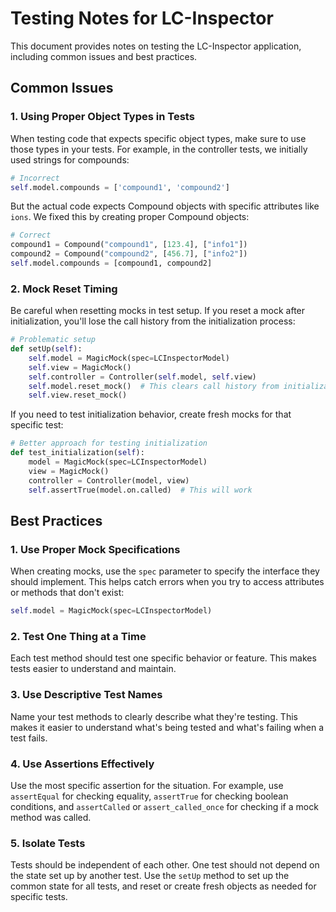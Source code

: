 # Testing Notes for LC-Inspector

This document provides notes on testing the LC-Inspector application, including common issues and best practices.

## Common Issues

### 1. Using Proper Object Types in Tests

When testing code that expects specific object types, make sure to use those types in your tests. For example, in the controller tests, we initially used strings for compounds:

```python
# Incorrect
self.model.compounds = ['compound1', 'compound2']
```

But the actual code expects Compound objects with specific attributes like `ions`. We fixed this by creating proper Compound objects:

```python
# Correct
compound1 = Compound("compound1", [123.4], ["info1"])
compound2 = Compound("compound2", [456.7], ["info2"])
self.model.compounds = [compound1, compound2]
```

### 2. Mock Reset Timing

Be careful when resetting mocks in test setup. If you reset a mock after initialization, you'll lose the call history from the initialization process:

```python
# Problematic setup
def setUp(self):
    self.model = MagicMock(spec=LCInspectorModel)
    self.view = MagicMock()
    self.controller = Controller(self.model, self.view)
    self.model.reset_mock()  # This clears call history from initialization
    self.view.reset_mock()
```

If you need to test initialization behavior, create fresh mocks for that specific test:

```python
# Better approach for testing initialization
def test_initialization(self):
    model = MagicMock(spec=LCInspectorModel)
    view = MagicMock()
    controller = Controller(model, view)
    self.assertTrue(model.on.called)  # This will work
```

## Best Practices

### 1. Use Proper Mock Specifications

When creating mocks, use the `spec` parameter to specify the interface they should implement. This helps catch errors when you try to access attributes or methods that don't exist:

```python
self.model = MagicMock(spec=LCInspectorModel)
```

### 2. Test One Thing at a Time

Each test method should test one specific behavior or feature. This makes tests easier to understand and maintain.

### 3. Use Descriptive Test Names

Name your test methods to clearly describe what they're testing. This makes it easier to understand what's being tested and what's failing when a test fails.

### 4. Use Assertions Effectively

Use the most specific assertion for the situation. For example, use `assertEqual` for checking equality, `assertTrue` for checking boolean conditions, and `assertCalled` or `assert_called_once` for checking if a mock method was called.

### 5. Isolate Tests

Tests should be independent of each other. One test should not depend on the state set up by another test. Use the `setUp` method to set up the common state for all tests, and reset or create fresh objects as needed for specific tests.
